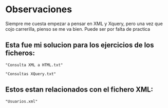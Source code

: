# Observaciones
Siempre me cuesta empezar a pensar en XML y Xquery, pero una vez que 
cojo carrerilla, pienso se me va bien. 
Puede ser por falta de practica


## Esta fue mi solucion para los ejercicios de los ficheros:
```shell
"Consulta XML a HTML.txt"
```
```shell
"Consultas XQuery.txt"
```
## Estos estan relacionados con el fichero XML:
```shell
"Usuarios.xml"
```